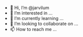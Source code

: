 - 👋 Hi, I’m @jarvilum
- 👀 I’m interested in ...
- 🌱 I’m currently learning ...
- 💞️ I’m looking to collaborate on ...
- 📫 How to reach me ...

<!---
jarvilum/jarvilum is a ✨ special ✨ repository because its `README.md` (this file) appears on your GitHub profile.
You can click the Preview link to take a look at your changes.
--->
